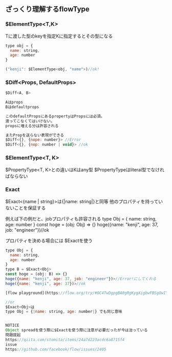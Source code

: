 ## ざっくり理解するflowType


### $ElementType<T,K>

Tに渡した型のkeyを指定Kに指定するとその型になる

```js
type obj = {
  name: string,
  age: number
}

("kenji": $ElementType<obj, "name">)//ok!

```

### $Diff<Props, DefaultProps>

```js
$Diff<A, B>

Aはprops
Bはdefaultprops

このdefaultPropsにあるpropertyはPropsには必須。
渡ってこなくてはいけない。
propsに増える分は許容される

またPropを送らない表現ができる
$Diff<{}, {nope: number}> //Error
$Diff<{}, {nop: number | void}> //ok
```

### $ElementType<T, K>
$PropertyType<T, K>との違いはKはany型
$PropertyTypeはliteral型でなければならない

### Exact<T>
$Exact<{name | string}>は{|name: string|}と同等
他のプロパティを持っていないことを保証する

例えば下の例だと、jobプロパティも許容される
type Obj = {
  name: string,
  age: number
}
const hoge = (obj: Obj) => {}
hoge({name: "kenji", age: 37, job: "engineer"})//ok

プロパティを決める場合には
$Exact<Obj>を使う

```js
type Obj = {
  name: string,
  age: number
}
type B = $Exact<Obj>
const hoge = (obj: B) => {}
hoge({name: "kenji", age: 37, job: "engineer"})>//Error!にしてくれる
hoge({name: "kenji", age: 37})>//ok

[flow playground](https://flow.org/try/#0C4TwDgpgBA8gRgKygXigbwFBSgOwIYC2EAXFAM7ABOAljgOYA0WUedJuArgXBJRgL4ZQkKACEUUACQBRAB54AxsAA88BAD4MCgPY4KUABba2EgBTbEpUQEoU69IIxG2ptPiKkARAGsIOBNSeDCxspADMAOz81kA)

//or
$Exact<Obj>は
type Obj = {|name: string, age: number|} でも同じ意味


NOTICE
Object spreadを使う際に$Exactを使う際に注意が必要だったが今は治っている
問題提起
https://qiita.com/stomita/items/24a7d223acdc6a8715f4
issue
https://github.com/facebook/flow/issues/2405




```



